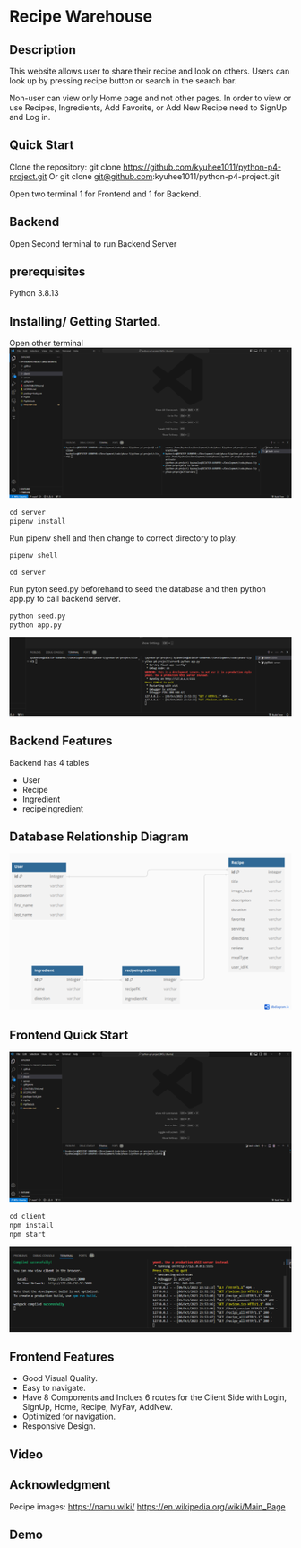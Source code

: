 # Recipe Warehouse

## Description

This website allows user to share their recipe and look on others. Users can look up by pressing recipe button or search in the search bar.

Non-user can view only Home page and not other pages. In order to view or use Recipes, Ingredients, Add Favorite, or Add New Recipe need to SignUp and Log in.

## Quick Start

Clone the repository:
git clone https://github.com/kyuhee1011/python-p4-project.git
Or
git clone git@github.com:kyuhee1011/python-p4-project.git

Open two terminal 1 for Frontend and 1 for Backend.

## Backend

Open Second terminal to run Backend Server

## prerequisites

Python 3.8.13

## Installing/ Getting Started.

Open other terminal
![git hub code](https://github.com/kyuhee1011/python-p4-project/blob/main/client/assets/direction2.png)

```ubuntu
cd server
pipenv install
```

Run pipenv shell and then change to correct directory to play.

```ubuntu
pipenv shell
```

```ubuntu
cd server
```

Run pyton seed.py beforehand to seed the database and then python app.py to call backend server.

```ubuntu
python seed.py
python app.py
```
![git hub code](https://github.com/kyuhee1011/python-p4-project/blob/main/client/assets/direction3.png)

## Backend Features

Backend has 4 tables

- User
- Recipe
- Ingredient
- recipeIngredient

## Database Relationship Diagram

![git hub code](https://github.com/kyuhee1011/python-p4-project/blob/main/client/assets/project%205%20ERD%20.png)


## Frontend Quick Start

![git hub code](https://github.com/kyuhee1011/python-p4-project/blob/main/client/assets/direction1.png)


```ubuntu
cd client
npm install
npm start
```
![git hub code](https://github.com/kyuhee1011/python-p4-project/blob/main/client/assets/direction4.png)

## Frontend Features

- Good Visual Quality.
- Easy to navigate.
- Have 8 Components and Inclues 6 routes for the Client Side with Login, SignUp, Home, Recipe, MyFav, AddNew.
- Optimized for navigation.
- Responsive Design.

## Video

## Acknowledgment

Recipe images: https://namu.wiki/
https://en.wikipedia.org/wiki/Main_Page

## Demo
